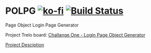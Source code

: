 # POLPG  [![ko-fi](https://www.ko-fi.com/img/githubbutton_sm.svg)](https://ko-fi.com/X7X5144XE) [![Build Status](https://dev.azure.com/maciejwyrodek/POLPG/_apis/build/status/mwyrodek.POLPG?branchName=master)](https://dev.azure.com/maciejwyrodek/POLPG/_build/latest?definitionId=2&branchName=master)
Page Object Login Page Generator

Project Trelo board: [Challange One - Login Page Object Generator](https://trello.com/b/OrUS1uFz/challange-one-login-page-object-generator)

[Project Desciption](https://thebrokentest.com/12-program-challenge-the-login-page-generator/) 

